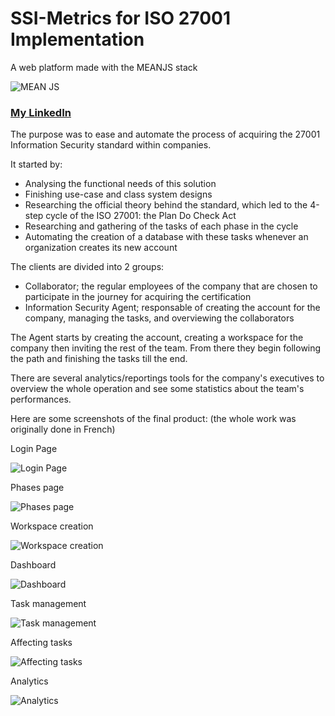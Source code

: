 # SSI-Metrics for ISO 27001 Implementation

A web platform made with the MEANJS stack

![MEAN JS](https://i.ibb.co/WVNQSg4/meanjs.png)

### [My LinkedIn](https://linkedin.com/in/mohamed-ilyes-ltifi)

The purpose was to ease and automate the process of acquiring the 27001 Information Security standard within companies.

It started by:
  * Analysing the functional needs of this solution
  * Finishing use-case and class system designs
  * Researching the official theory behind the standard, which led to the 4-step cycle of the ISO 27001: the Plan Do Check Act
  * Researching and gathering of the tasks of each phase in the cycle
  * Automating the creation of a database with these tasks whenever an organization creates its new account


The clients are divided into 2 groups:
  * Collaborator; the regular employees of the company that are chosen to participate in the journey for acquiring the certification
  * Information Security Agent; responsable of creating the account for the company, managing the tasks, and overviewing the collaborators

The Agent starts by creating the account, creating a workspace for the company then inviting the rest of the team.
From there they begin following the path and finishing the tasks till the end.

There are several analytics/reportings tools for the company's executives to overview the whole operation and see some statistics about the
team's performances.

Here are some screenshots of the final product: (the whole work was originally done in French)

Login Page

![Login Page](https://i.ibb.co/mGBkjb9/LOGIN.png)


Phases page

![Phases page](https://i.ibb.co/dfvpSM7/phases-exigences-et-taches.jpg)


Workspace creation

![Workspace creation](https://i.ibb.co/NphJzh5/createWS.png)


Dashboard

![Dashboard](https://i.ibb.co/qsfD3f9/DASHBOARD-RSSI.png)


Task management

![Task management](https://i.ibb.co/KhcdJ1F/checklist.png)


Affecting tasks

![Affecting tasks](https://i.ibb.co/3dBCrHy/SOUSTACHES.png)


Analytics

![Analytics](https://i.ibb.co/Y8C49Vv/reportingfinal.png)
